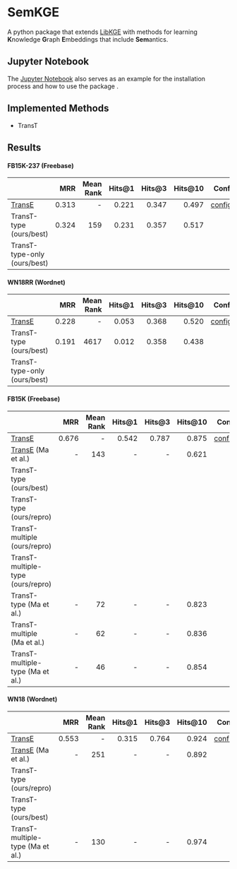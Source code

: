 # SemKGE

A python package that extends [LibKGE](https://github.com/uma-pi1/kge) with methods for learning **K**nowledge **G**raph **E**mbeddings that include **Sem**antics.

## Jupyter Notebook

The [Jupyter Notebook](https://github.com/sfschouten/thesis-including-semantics/blob/main/SemKGE.ipynb) also serves as an example for the installation process and how to use the package .


## Implemented Methods
- TransT

## Results
#### FB15K-237 (Freebase)

|                                                                                                       |   MRR | Mean Rank | Hits@1 | Hits@3 | Hits@10 |                                                                                      Config file |
|-------------------------------------------------------------------------------------------------------|------:|----------:|-------:|-------:|--------:|-------------------------------------------------------------------------------------------------:|
| [TransE](https://papers.nips.cc/paper/5071-translating-embeddings-for-modeling-multi-relational-data) | 0.313 |  -        |  0.221 |  0.347 |   0.497 |   [config.yaml](http://web.informatik.uni-mannheim.de/pi1/iclr2020-models/fb15k-237-transe.yaml) |
| TransT-type (ours/best)                                                                               | 0.324 |  159      |  0.231 |  0.357 |   0.517 |   [todo]() |
| TransT-type-only (ours/best)                                                                          |       |           |        |        |         |   [todo]() |

#### WN18RR (Wordnet)

|                                                                                                       |   MRR | Mean Rank | Hits@1 | Hits@3 | Hits@10 |                                                                                 Config file |
|-------------------------------------------------------------------------------------------------------|------:|----------:|-------:|-------:|--------:|--------------------------------------------------------------------------------------------:|
| [TransE](https://papers.nips.cc/paper/5071-translating-embeddings-for-modeling-multi-relational-data) | 0.228 |  -        | 0.053  |  0.368 |   0.520 |   [config.yaml](http://web.informatik.uni-mannheim.de/pi1/iclr2020-models/wnrr-transe.yaml) |
| TransT-type (ours/best)                                                                               | 0.191 |  4617     | 0.012  |  0.358 |   0.438 |   [todo]() |
| TransT-type-only (ours/best)                                                                          |       |           |        |        |         |   [todo]() |

#### FB15K (Freebase)

|                                                                                                                   |   MRR | Mean Rank | Hits@1 | Hits@3 | Hits@10 |                                                                                Config file |
|-------------------------------------------------------------------------------------------------------------------|------:|----------:|-------:|-------:|--------:|-------------------------------------------------------------------------------------------:|
| [TransE](https://papers.nips.cc/paper/5071-translating-embeddings-for-modeling-multi-relational-data)             | 0.676 |  -        | 0.542  | 0.787  |   0.875 |   [config.yaml](http://web.informatik.uni-mannheim.de/pi1/libkge-models/fb15k-transe.yaml) |
| [TransE](https://papers.nips.cc/paper/5071-translating-embeddings-for-modeling-multi-relational-data) (Ma et al.) | -     |  143      | -      | -      |   0.621 |   -                                                                                        |
| TransT-type (ours/best)                                                                                           |       |           |        |        |         |   [todo]() |
| TransT-type (ours/repro)                                                                                          |       |           |        |        |         |   [todo]() |
| TransT-multiple (ours/repro)                                                                                      |       |           |        |        |         |   [todo]() |
| TransT-multiple-type (ours/repro)                                                                                 |       |           |        |        |         |   [todo]() |
| TransT-type (Ma et al.)                                                                                           | -     |  72       | -      | -      |   0.823 |   -                                                                                        |
| TransT-multiple (Ma et al.)                                                                                       | -     |  62       | -      | -      |   0.836 |   -                                                                                        |
| TransT-multiple-type (Ma et al.)                                                                                  | -     |  46       | -      | -      |   0.854 |   -                                                                                        |

#### WN18 (Wordnet)

|                                                                                                                   |   MRR | Mean Rank | Hits@1 | Hits@3 | Hits@10 |                                                                               Config file |
|-------------------------------------------------------------------------------------------------------------------|------:|----------:|-------:|-------:|--------:|------------------------------------------------------------------------------------------:|
| [TransE](https://papers.nips.cc/paper/5071-translating-embeddings-for-modeling-multi-relational-data)             | 0.553 |  -        | 0.315  | 0.764  |   0.924 |   [config.yaml](http://web.informatik.uni-mannheim.de/pi1/libkge-models/wn18-transe.yaml) |
| [TransE](https://papers.nips.cc/paper/5071-translating-embeddings-for-modeling-multi-relational-data) (Ma et al.) | -     |  251      | -      | -      |   0.892 |   -                                                                                       |
| TransT-type (ours/repro)                                                                                          |       |           |        |        |         |   [todo]() |
| TransT-type (ours/best)                                                                                           |       |           |        |        |         |   [todo]() |
| TransT-multiple-type (Ma et al.)                                                                                  | -     |  130      | -      | -      |   0.974 |   -                                                                                       |




